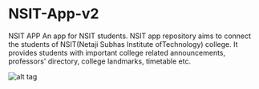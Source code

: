 # NSIT-App-v2
NSIT APP
An app for NSIT students.
NSIT app repository aims to connect the students of NSIT(Netaji Subhas Institute ofTechnology) college. It provides students with important college related announcements, professors' directory, college landmarks, timetable etc.


![alt tag](https://drive.google.com/file/d/0B9uRC8Uvb5sFeWxVS1VEUG5QS2E4a21JX3RWUG5ZSk03Y1d3/view?usp=sharing)
